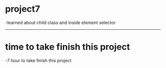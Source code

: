 # project7

-learned about child class and inside element selector
***




# time to take finish this project

-7 hour to take finish this project

